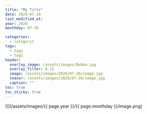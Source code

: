 ```yaml
---
title: "My Title"
date: 2020-07-20
last_modified_at:
year: 2020
monthday: 07-20

categories:
  - category1
tags:
  - tag1
  - tag2
header:
  overlay_image: /assets/images/Babka.jpg
  overlay_filter: 0.15
  image: /assets/images/2020/07-20/image.jpg
  teaser: /assets/images/2020/07-20/image.jpg
  caption: ""
toc: true
toc_sticky: true
---
```

![](/assets/images/{{ page.year }}/{{ page.monthday }}/image.png)
